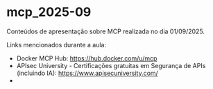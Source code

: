 # mcp_2025-09
Conteúdos de apresentação sobre MCP realizada no dia 01/09/2025.

Links mencionados durante a aula:
- Docker MCP Hub: https://hub.docker.com/u/mcp
- APIsec University - Certificações gratuitas em Segurança de APIs (incluindo IA): https://www.apisecuniversity.com/
- 
